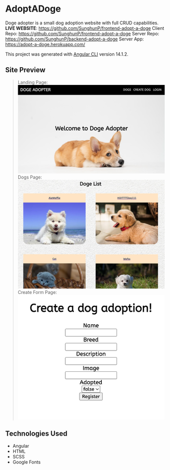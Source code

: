 # AdoptADoge

Doge adopter is a small dog adoption website with full CRUD capabilities.
**LIVE WEBSITE**: https://github.com/SunghunP/frontend-adopt-a-doge
Client Repo: https://github.com/SunghunP/frontend-adopt-a-doge
Server Repo: https://github.com/SunghunP/backend-adopt-a-doge
Server App: https://adopt-a-doge.herokuapp.com/

This project was generated with [Angular CLI](https://github.com/angular/angular-cli) version 14.1.2.

## Site Preview

> Landing Page: <img src="./img/home.png" />
> Dogs Page: <img src="./img/dogs.png" />
> Create Form Page:  <img src="./img/Createform.png" />

## Technologies Used

- Angular
- HTML
- SCSS
- Google Fonts
